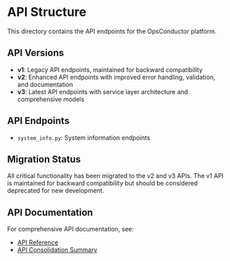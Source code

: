 # API Structure

This directory contains the API endpoints for the OpsConductor platform.

## API Versions

- **v1**: Legacy API endpoints, maintained for backward compatibility
- **v2**: Enhanced API endpoints with improved error handling, validation, and documentation
- **v3**: Latest API endpoints with service layer architecture and comprehensive models

## API Endpoints

- `system_info.py`: System information endpoints

## Migration Status

All critical functionality has been migrated to the v2 and v3 APIs. The v1 API is maintained for backward compatibility but should be considered deprecated for new development.

## API Documentation

For comprehensive API documentation, see:
- [API Reference](/docs/API_REFERENCE.md)
- [API Consolidation Summary](/docs/api/API_CONSOLIDATION_SUMMARY.md)